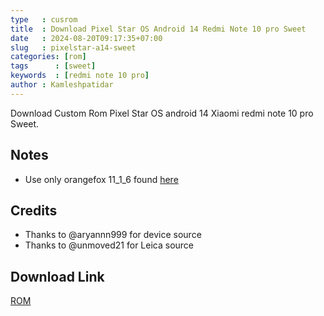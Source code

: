 ```yaml
---
type   : cusrom
title  : Download Pixel Star OS Android 14 Redmi Note 10 pro Sweet
date   : 2024-08-20T09:17:35+07:00
slug   : pixelstar-a14-sweet
categories: [rom]
tags      : [sweet]
keywords  : [redmi note 10 pro]
author : Kamleshpatidar
---
```


Download Custom Rom Pixel Star OS android 14 Xiaomi redmi note 10 pro Sweet.

## Notes
- Use only orangefox 11_1_6 found [here](https://github.com/basamaryan/android_device_xiaomi_sweet-TWRP/releases/download/R11.1_6/OrangeFox-R11.1_6-Unofficial-sweet-EROFSCompression.zip)

## Credits
- Thanks to @aryannn999 for device source
- Thanks to @unmoved21 for Leica source


## Download Link
[ROM](https://index.g4ruda.live/0:/pixelstar-3.0-uday-sweet-unofficial-1340-20240719.zip)


